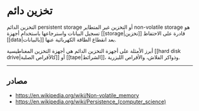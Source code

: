 # تخزين دائم

التخزين الدائم persistent storage أو التخزين غير المتطاير non-volatile storage هو تسجيل البيانات واسترجاعها باستخدام أجهزة [[storage|تخزين]] قادرة على الاحتفاظ [[data|بالبيانات]] بعد انقطاع الطاقة الكهربائية عنها.

أبرز الأمثلة على أجهزة التخزين الدائم هي أجهزة التخزين المغناطيسية [[hard disk drive|كالأقراص الصلبة]] أو [[tape|الشرائط]]، وذواكر الفلاش، والأقراص الليزرية.



---

## مصادر

- https://en.wikipedia.org/wiki/Non-volatile_memory
- https://en.wikipedia.org/wiki/Persistence_(computer_science)
